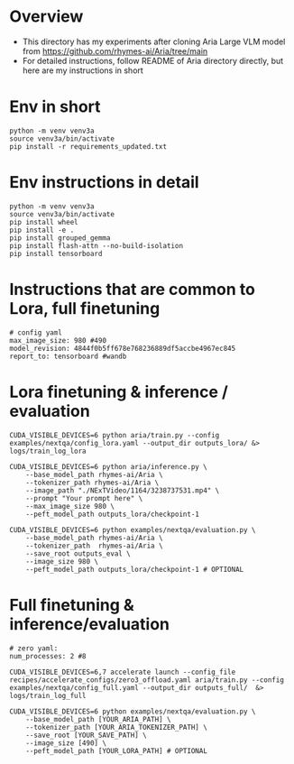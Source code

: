 # Overview
- This directory has my experiments after cloning Aria Large VLM model from https://github.com/rhymes-ai/Aria/tree/main
- For detailed instructions, follow README of Aria directory directly, but here are my instructions in short

# Env in short
```
python -m venv venv3a
source venv3a/bin/activate 
pip install -r requirements_updated.txt 
```

# Env instructions in detail
```
python -m venv venv3a
source venv3a/bin/activate 
pip install wheel
pip install -e .
pip install grouped_gemma
pip install flash-attn --no-build-isolation
pip install tensorboard
```

# Instructions that are common to Lora, full finetuning 
```
# config yaml
max_image_size: 980 #490
model_revision: 4844f0b5ff678e768236889df5accbe4967ec845
report_to: tensorboard #wandb
```

# Lora finetuning & inference / evaluation
```
CUDA_VISIBLE_DEVICES=6 python aria/train.py --config examples/nextqa/config_lora.yaml --output_dir outputs_lora/ &> logs/train_log_lora

CUDA_VISIBLE_DEVICES=6 python aria/inference.py \
    --base_model_path rhymes-ai/Aria \
    --tokenizer_path rhymes-ai/Aria \
    --image_path "./NExTVideo/1164/3238737531.mp4" \
    --prompt "Your prompt here" \
    --max_image_size 980 \
    --peft_model_path outputs_lora/checkpoint-1

CUDA_VISIBLE_DEVICES=6 python examples/nextqa/evaluation.py \
    --base_model_path rhymes-ai/Aria \
    --tokenizer_path  rhymes-ai/Aria \
    --save_root outputs_eval \
    --image_size 980 \
    --peft_model_path outputs_lora/checkpoint-1 # OPTIONAL
```

# Full finetuning & inference/evaluation
```
# zero yaml:
num_processes: 2 #8

CUDA_VISIBLE_DEVICES=6,7 accelerate launch --config_file recipes/accelerate_configs/zero3_offload.yaml aria/train.py --config examples/nextqa/config_full.yaml --output_dir outputs_full/  &> logs/train_log_full

CUDA_VISIBLE_DEVICES=6 python examples/nextqa/evaluation.py \
    --base_model_path [YOUR_ARIA_PATH] \
    --tokenizer_path [YOUR_ARIA_TOKENIZER_PATH] \
    --save_root [YOUR_SAVE_PATH] \
    --image_size [490] \
    --peft_model_path [YOUR_LORA_PATH] # OPTIONAL
```